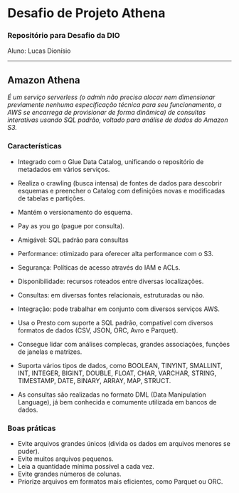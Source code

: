 # **Desafio de Projeto Athena**

### Repositório para Desafio da DIO
Aluno: Lucas Dionísio

*****

## Amazon Athena
*É um serviço serverless (o admin não precisa alocar nem dimensionar previamente nenhuma especificação técnica para seu funcionamento, a AWS se encarrega de provisionar de forma dinâmica) de consultas interativas usando SQL padrão, voltado para análise de dados do  Amazon S3.*

### **Características**
- Integrado com o Glue Data Catalog, unificando o repositório de metadados em vários serviços.
  
- Realiza o crawling (busca intensa) de fontes de dados para descobrir esquemas e preencher o Catalog com definições novas e modificadas de tabelas e partições.
  
- Mantém o versionamento do esquema.
  
- Pay as you go (pague por consulta).
  
- Amigável: SQL padrão para consultas
  
- Performance: otimizado para oferecer alta performance com o S3.
  
- Segurança: Políticas de acesso através do IAM e ACLs.
  
- Disponibilidade: recursos roteados entre diversas localizações.
  
- Consultas: em diversas fontes relacionais, estruturadas ou não.

- Integração: pode trabalhar em conjunto com diversos serviços AWS.

- Usa o Presto com suporte a SQL padrão, compatível com diversos formatos de dados (CSV, JSON, ORC, Avro e Parquet).

- Consegue lidar com análises complecas, grandes associações, funções de janelas e matrizes.

- Suporta vários tipos de dados, como BOOLEAN, TINYINT, SMALLINT, INT, INTEGER, BIGINT, DOUBLE, FLOAT, CHAR, VARCHAR, STRING, TIMESTAMP, DATE, BINARY, ARRAY, MAP, STRUCT.

- As consultas são realizadas no formato DML (Data Manipulation Language), já bem conhecida e comumente utilizada em bancos de dados.

### **Boas práticas**
- Evite arquivos grandes únicos (divida os dados em arquivos menores se puder).
- Evite muitos arquivos pequenos. 
- Leia a quantidade mínima possível a cada vez.
- Evite grandes números de colunas.
- Priorize arquivos em formatos mais eficientes, como Parquet ou ORC.

